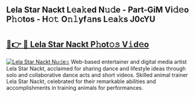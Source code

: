## Lela Star Nackt L𝚎a𝚔ed N𝚞𝚍e - Part-GiM Vi𝚍𝚎o P𝚑𝚘tos - H𝚘𝚝 O𝚗𝚕yf𝚊ns L𝚎a𝚔s J0cYU

# <h2><a href="http://kf30ud.oniu.top/?m=Lela+Star+Nackt">🔗👉 🔴 Lela Star Nackt P𝚑ot𝚘𝚜 V𝚒d𝚎o</a></h2>

[![Lela Star Nackt Nu𝚍e𝚜](https://i.imgur.com/0qMVB7G.gif)](http://kf30ud.oniu.top/?m=Lela+Star+Nackt)
Web-based entertainer and digital media artist Lela Star Nackt, acclaimed for sharing dance and lifestyle ideas through solo and collaborative dance acts and short videos. Skilled animal trainer Lela Star Nackt, celebrated for their remarkable abilities and accomplishments in training animals for performances.  
